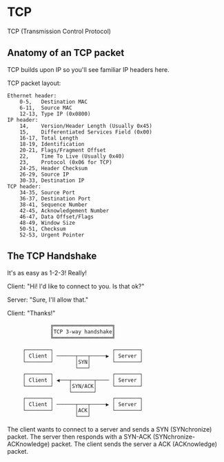 
TCP
========

TCP (Transmission Control Protocol)


Anatomy of an TCP packet
--------

TCP builds upon IP so you'll see familiar IP headers here.

TCP packet layout:

	Ethernet header:
		0-5,   Destination MAC
		6-11,  Source MAC
		12-13, Type IP (0x0800)
	IP header:
		14,    Version/Header Length (Usually 0x45)
		15,    Differentiated Services Field (0x00)
		16-17, Total Length
		18-19, Identification
		20-21, Flags/Fragment Offset
		22,    Time To Live (Usually 0x40)
		23,    Protocol (0x06 for TCP)
		24-25, Header Checksum
		26-29, Source IP
		30-33, Destination IP
	TCP header:
		34-35, Source Port
		36-37, Destination Port
		38-41, Sequence Number
		42-45, Acknowledgement Number
		46-47, Data Offset/Flags
		48-49, Window Size
		50-51, Checksum
		52-53, Urgent Pointer


The TCP Handshake
------

It's as easy as 1-2-3! Really!

Client: "Hi! I'd like to connect to you. Is that ok?"

Server: "Sure, I'll allow that."

Client: "Thanks!"


		          ╔═══════════════════╗         
		          ║TCP 3-way handshake║         
		          ╚═══════════════════╝         
	                                        
		 ┌────────┐                   ┌────────┐
		 │ Client │ ──────┬───┬─────▶ │ Server │
		 └────────┘       │SYN│       └────────┘
		                  └───┘                 
		 ┌────────┐                   ┌────────┐
		 │ Client │ ◀───┬───────┬──── │ Server │
		 └────────┘     │SYN/ACK│     └────────┘
		                └───────┘               
		 ┌────────┐                   ┌────────┐
		 │ Client │ ──────┬───┬─────▶ │ Server │
		 └────────┘       │ACK│       └────────┘
		                  └───┘                 

The client wants to connect to a server and sends a SYN (SYNchronize) packet. The server then responds with a SYN-ACK (SYNchronize-ACKnowledge) packet. The client sends the server a ACK (ACKnowledge) packet.
